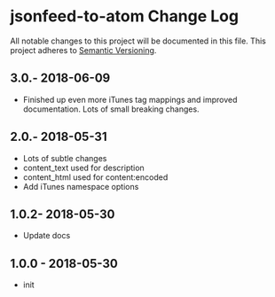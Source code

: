 # jsonfeed-to-atom Change Log
All notable changes to this project will be documented in this file.
This project adheres to [Semantic Versioning](http://semver.org/).

## 3.0.- 2018-06-09
* Finished up even more iTunes tag mappings and improved documentation.  Lots of small breaking changes.

## 2.0.- 2018-05-31
* Lots of subtle changes
* content_text used for description
* content_html used for content:encoded
* Add iTunes namespace options

## 1.0.2- 2018-05-30
* Update docs

## 1.0.0 - 2018-05-30
* init
